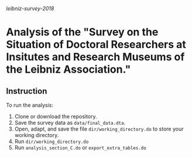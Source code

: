 _leibniz-survey-2018_
# Analysis of the "Survey on the Situation of Doctoral Researchers at Insitutes and Research Museums of the Leibniz Association."

## Instruction

To run the analysis:

1. Clone or download the repository.
2. Save the survey data as `data/final_data.dta`.
3. Open, adapt, and save the file `dir/working_directory.do` to store your working directory.
4. Run `dir/working_directory.do`
5. Run `analysis_section_C.do` or `export_extra_tables.do`